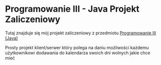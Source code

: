 # Programowanie III - Java Projekt Zaliczeniowy

Tutaj znajduje się mój projekt zaliczeniowy z przedmiotu [Programowanie III (Java)](htthttps://usosweb.umk.pl/kontroler.php?_action=katalog2/przedmioty/pokazPrzedmiot&kod=1000-I1PR3p:// "Programowanie III (Java)")

Prosty projekt klient/serwer który polega na daniu możliwości każdemu użytkownikowi dodawania do kalendarza swoich dni wolnych jakie chce mieć
